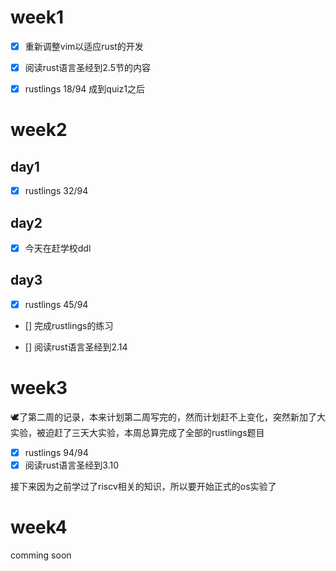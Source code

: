 # week1

- [x] 重新调整vim以适应rust的开发

- [x] 阅读rust语言圣经到2.5节的内容

- [x] rustlings 18/94 成到quiz1之后

# week2

## day1 
- [x] rustlings 32/94

## day2
- [x] 今天在赶学校ddl

## day3
- [x] rustlings 45/94

- [] 完成rustlings的练习

- [] 阅读rust语言圣经到2.14

# week3

🕊️了第二周的记录，本来计划第二周写完的，然而计划赶不上变化，突然新加了大实验，被迫赶了三天大实验，本周总算完成了全部的rustlings题目

- [x] rustlings 94/94
- [x] 阅读rust语言圣经到3.10

接下来因为之前学过了riscv相关的知识，所以要开始正式的os实验了

# week4

comming soon

